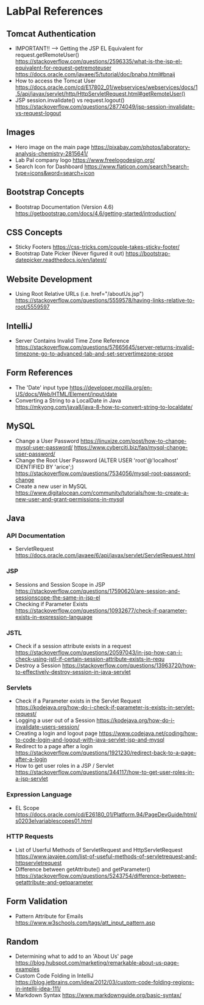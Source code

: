 # LabPal References



## Tomcat Authentication
- IMPORTANT!! --> Getting the JSP EL Equivalent for request.getRemoteUser()
  https://stackoverflow.com/questions/2596335/what-is-the-jsp-el-equivalent-for-request-getremoteuser
  https://docs.oracle.com/javaee/5/tutorial/doc/bnahq.html#bnaij
- How to access the Tomcat User
  https://docs.oracle.com/cd/E17802_01/webservices/webservices/docs/1.5/api/javax/servlet/http/HttpServletRequest.html#getRemoteUser()
- JSP session.invalidate() vs request.logout()
  https://stackoverflow.com/questions/28774049/jsp-session-invalidate-vs-request-logout

## Images
- Hero image on the main page
  https://pixabay.com/photos/laboratory-analysis-chemistry-2815641/
- Lab Pal company logo
  https://www.freelogodesign.org/
- Search Icon for Dashboard
  https://www.flaticon.com/search?search-type=icons&word=search+icon
  
## Bootstrap Concepts
- Bootstrap Documentation (Version 4.6)
  https://getbootstrap.com/docs/4.6/getting-started/introduction/
  
## CSS Concepts
- Sticky Footers
  https://css-tricks.com/couple-takes-sticky-footer/
- Bootstrap Date Picker (Never figured it out)
  https://bootstrap-datepicker.readthedocs.io/en/latest/
  
## Website Development
- Using Root Relative URLs (i.e. href="/aboutUs.jsp")
  https://stackoverflow.com/questions/5559578/having-links-relative-to-root/5559597
  
## IntelliJ
- Server Contains Invalid Time Zone Reference
https://stackoverflow.com/questions/57665645/server-returns-invalid-timezone-go-to-advanced-tab-and-set-servertimezone-prope

## Form References
- The 'Date' input type
  https://developer.mozilla.org/en-US/docs/Web/HTML/Element/input/date
- Converting a String to a LocalDate in Java
  https://mkyong.com/java8/java-8-how-to-convert-string-to-localdate/
  
## MySQL
- Change a User Password
  https://linuxize.com/post/how-to-change-mysql-user-password/
  https://www.cyberciti.biz/faq/mysql-change-user-password/
- Change the Root User Password (ALTER USER 'root'@'localhost' IDENTIFIED BY 'arice';)
  https://stackoverflow.com/questions/7534056/mysql-root-password-change
- Create a new user in MySQL
  https://www.digitalocean.com/community/tutorials/how-to-create-a-new-user-and-grant-permissions-in-mysql

## Java

### API Documentation
- ServletRequest
  https://docs.oracle.com/javaee/6/api/javax/servlet/ServletRequest.html

### JSP
- Sessions and Session Scope in JSP
  https://stackoverflow.com/questions/17590620/are-session-and-sessionscope-the-same-in-jsp-el
- Checking if Parameter Exists
  https://stackoverflow.com/questions/10932677/check-if-parameter-exists-in-expression-language

### JSTL
- Check if a session attribute exists in a request
  https://stackoverflow.com/questions/20597043/in-jsp-how-can-i-check-using-jstl-if-certain-session-attribute-exists-in-requ
- Destroy a Session
  https://stackoverflow.com/questions/13963720/how-to-effectively-destroy-session-in-java-servlet

### Servlets
- Check if a Parameter exists in the Servlet Request
  https://kodejava.org/how-do-i-check-if-parameter-is-exists-in-servlet-request/
- Logging a user out of a Session
  https://kodejava.org/how-do-i-invalidate-users-session/
- Creating a login and logout page
  https://www.codejava.net/coding/how-to-code-login-and-logout-with-java-servlet-jsp-and-mysql
- Redirect to a page after a login
  https://stackoverflow.com/questions/1921230/redirect-back-to-a-page-after-a-login
- How to get user roles in a JSP / Servlet
  https://stackoverflow.com/questions/344117/how-to-get-user-roles-in-a-jsp-servlet
  
### Expression Language
- EL Scope
  https://docs.oracle.com/cd/E26180_01/Platform.94/PageDevGuide/html/s0203elvariablescopes01.html
  
### HTTP Requests
- List of Userful Methods of ServletRequest and HttpServletRequest
  https://www.javajee.com/list-of-useful-methods-of-servletrequest-and-httpservletrequest
- Difference between getAttribute() and getParameter()
  https://stackoverflow.com/questions/5243754/difference-between-getattribute-and-getparameter

## Form Validation
- Pattern Attribute for Emails
  https://www.w3schools.com/tags/att_input_pattern.asp

## Random
- Determining what to add to an 'About Us' page
  https://blog.hubspot.com/marketing/remarkable-about-us-page-examples
- Custom Code Folding in IntelliJ
  https://blog.jetbrains.com/idea/2012/03/custom-code-folding-regions-in-intellij-idea-111/
- Markdown Syntax
  https://www.markdownguide.org/basic-syntax/
